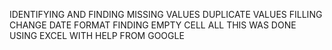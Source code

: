IDENTIFYING AND FINDING MISSING VALUES
DUPLICATE VALUES FILLING
CHANGE DATE FORMAT
FINDING EMPTY CELL
ALL THIS WAS DONE USING EXCEL WITH HELP FROM GOOGLE
